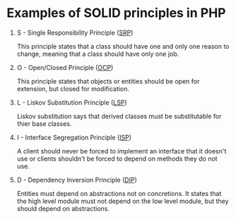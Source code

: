 # Examples of SOLID principles in PHP


1) S - Single Responsibility Principle (<a href='1-single-responsibility-principle.php'>SRP</a>)

    This principle states that a class should have one and only one reason to change, meaning that a class should have only one job.

2) O - Open/Closed Principle (<a href='2-open-closed-principle.php'>OCP</a>)

    This principle states that objects or entities should be open for extension, but closed for modification.

3) L - Liskov Substitution Principle (<a href='3-liskov-substitution-principle.php'>LSP</a>)

    Liskov substitution says that derived classes must be substitutable for thier base classes. 

4) I - Interface Segregation Principle (<a href='4-interface-segregation-principle.php'>ISP</a>)

    A client should never be forced to implement an interface that it doesn't use or clients shouldn't be forced to depend on methods they do not use.

5) D - Dependency Inversion Principle (<a href='5-dependency-inversion-principle.php'>DIP</a>)

    Entities must depend on abstractions not on concretions. It states that the high level module must not depend on the low level module, but they should depend on abstractions.